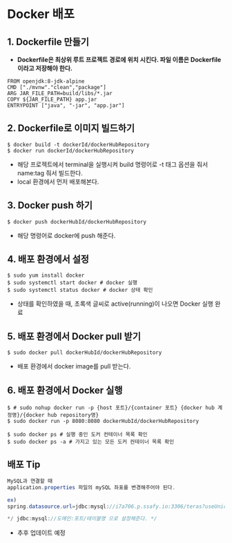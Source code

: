# Docker 배포

## 1. Dockerfile 만들기

- **Dockerfile은 최상위 루트 프로젝트 경로에 위치 시킨다. 파일 이름은 Dockerfile이라고 저장해야 한다.**

```docker
FROM openjdk:8-jdk-alpine
CMD ["./mvnw"."clean","package"]
ARG JAR_FILE_PATH=build/libs/*.jar
COPY ${JAR_FILE_PATH} app.jar
ENTRYPOINT ["java", "-jar", "app.jar"]
```

## 2. Dockerfile로 이미지 빌드하기

```docker
$ docker build -t dockerId/dockerHubRepository
$ docker run dockerId/dockerHubRepository
```

- 해당 프로젝트에서 terminal을 실행시켜 build 명령어로 -t 태그 옵션을 줘서 name:tag 줘서 빌드한다.
- local 환경에서 먼저 배포해본다.

## 3. Docker push 하기

```docker
$ docker push dockerHubId/dockerHubRepository
```

- 해당 명령어로 docker에 push 해준다.

## 4. 배포 환경에서 설정

```docker
$ sudo yum install docker
$ sudo systemctl start docker # docker 실행
$ sudo systemctl status docker # docker 상태 확인
```

- 상태를 확인하였을 때, 초록색 글씨로 active(running)이 나오면 Docker 실행 완료

## 5. 배포 환경에서 Docker pull 받기

```docker
$ sudo docker pull dockerHubId/dockerHubRepository
```

- 배포 환경에서 docker image를 pull 받는다.

## 6. 배포 환경에서 Docker 실행

```docker
$ # sudo nohup docker run -p {host 포트}/{container 포트} {docker hub 계정명}/{docker hub repository명}
$ sudo docker run -p 8080:8080 dockerHubId/dockerHubRepository

$ sudo docker ps # 실행 중인 도커 컨테이너 목록 확인
$ sudo docker ps -a # 가지고 있는 모든 도커 컨테이너 목록 확인
```

## 배포 Tip

```java
MySQL과 연결할 때
application.properties 파일의 mySQL 좌표를 변경해주어야 된다.

ex)
spring.datasource.url=jdbc:mysql://i7a706.p.ssafy.io:3306/teras?useUnicode=true&characterEncoding=utf8&serverTimezone=Asia/Seoul&zeroDateTimeBehavior=convertToNull&rewriteBatchedStatements=true&userSSL=false&validationQuery="select 1"

*/ jdbc:mysql://도메인:포트/테이블명 으로 설정해준다. */

```

- 추후 업데이트 예정
